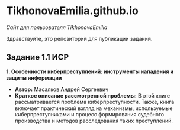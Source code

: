 # TikhonovaEmilia.github.io
*Сайт для пользователя TikhonovaEmilia*

Здравствуйте, это репозиторий для публикации заданий.

## Задание 1.1 ИСР
**1. Особенности киберпреступлений: инструменты нападения и защиты информации**
  * **Автор:** Масалков Андрей Сергеевич
  * **Краткое описание рассмотренной проблемы:** В этой книге рассматривается проблема киберпреступности. Также, книга включает практический взгляд на механизмы, используемые киберпреступниками и процесс формирования судебного производства и методов расследования таких преступлений.
